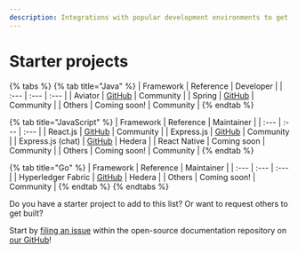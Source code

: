 ```yaml
---
description: Integrations with popular development environments to get you set up quickly.
---
```


# Starter projects

{% tabs %}
{% tab title="Java" %}
| Framework | Reference | Developer |
| :--- | :--- | :--- |
| Aviator | [GitHub](https://github.com/TxMQ/aviator-core) | Community |
| Spring | [GitHub](https://github.com/rahul-kothari/hedera-starter-spring) | Community |
| Others | Coming soon! | Community |
{% endtab %}

{% tab title="JavaScript" %}
| Framework | Reference | Maintainer |
| :--- | :--- | :--- |
| React.js | [GitHub](https://github.com/hashgraph/hedera-docs/tree/49a9d9bf9eeb79766a93f9862ca7c88c07073d48/publu/hedera-reactjs-boilerplate/README.md) | Community |
| Express.js | [GitHub](https://github.com/publu/hedera-express-boilerplate) | Community |
| Express.js \(chat\) | [GitHub](https://github.com/hashgraph/hedera-hcs-chat-js) | Hedera |
| React Native | Coming soon | Community |
| Others | Coming soon! | Community |
{% endtab %}

{% tab title="Go" %}
| Framework | Reference | Maintainer |
| :--- | :--- | :--- |
| Hyperledger Fabric | [GitHub](https://docs.hedera.com/guides/advanced/getting-started-with-the-hedera-consensus-service-fabric-plugin) | Hedera |
| Others | Coming soon! | Community |
{% endtab %}
{% endtabs %}

Do you have a starter project to add to this list? Or want to request others to get built?

Start by [filing an issue](https://github.com/hashgraph/hedera-docs) within the open-source documentation repository on [our GitHub](https://github.com/hashgraph)!

